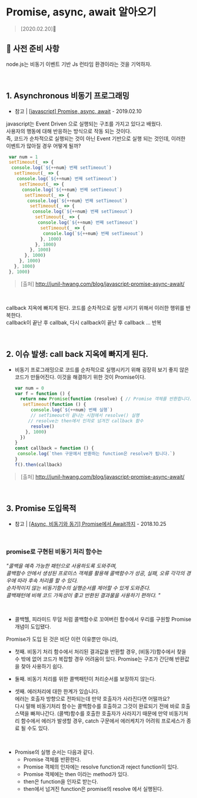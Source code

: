# Promise, async, await 알아오기
> [2020.02.20]🔌

## 📌 사전 준비 사항

node.js는 비동기 이벤트 기반 Js 런타임 환경이라는 것을 기억하자.  

<br/>

## 1. **Asynchronous 비동기 프로그래밍**
- 참고 | [[javascript] Promise, async, await](http://junil-hwang.com/blog/javascript-promise-async-await/) - 2019.02.10

javascript는 Event Driven 으로 실행되는 구조를 가지고 있다고 배웠다.  
사용자의 행동에 대해 반응하는 방식으로 작동 되는 것이다.  
즉, 코드가 순차적으로 실행되는 것이 아닌 Event 기반으로 실행 되는 것인데, 이러한 이벤트가 많아질 경우 어떻게 될까?

   ```javascript
    var num = 1
    setTimeout(_ => {
     console.log(`${++num} 번째 setTimeout`)
      setTimeout(_ => {
       console.log(`${++num} 번째 setTimeout`)
        setTimeout(_ => {
         console.log(`${++num} 번째 setTimeout`)
          setTimeout(_ => {
           console.log(`${++num} 번째 setTimeout`)
            setTimeout(_ => {
             console.log(`${++num} 번째 setTimeout`)
              setTimeout(_ => {
               console.log(`${++num} 번째 setTimeout`)
                setTimeout(_ => {
                 console.log(`${++num} 번째 setTimeout`)
                }, 1000)
              }, 1000)
            }, 1000)
          }, 1000)
        }, 1000)
      }, 1000)
    }, 1000)
 ```
 > [출처] http://junil-hwang.com/blog/javascript-promise-async-await/
 
<br/>    

callback 지옥에 빠지게 된다.
코드를 순차적으로 실행 시키기 위해서 이러한 행위를 반복한다.  
callback이 끝난 후 callbak, 다시 callback이 끝난 후 callback ... 반복  

<br/>

## 2. **이슈 발생: call back 지옥에 빠지게 된다.**

- 비동기 프로그래밍으로 코드를 순차적으로 실행시키기 위해 굉장히 보기 좋지 않은 코드가 만들어진다. 이것을 해결하기 위한 것이 Promise이다.  

    ```javascript
    var num = 0
    var f = function () {
      return new Promise(function (resolve) { // Promise 객체를 반환합니다.
       setTimeout(function () {
          console.log(`${++num} 번째 실행`)
          // setTimeout이 끝나는 시점에서 resolve() 실행
         // resolve는 then에서 인자로 넘겨진 callback 함수
          resolve()
        }, 1000)
      })
    }
    const callback = function () {
     console.log(`then 구문에서 반환하는 function은 resolve가 됩니다.`)
    }
    f().then(callback)
    ```

 > [출처] http://junil-hwang.com/blog/javascript-promise-async-await/
 
 <br/>

## 3. **Promise 도입목적**
- 참고 | [[Async, 비동기와 동기] Promise에서 Await까지](https://velog.io/@rohkorea86/Promiseis-비동기동기에서-Promise까지) - 2018.10.25

 <br/>

### promise로 구현된 비동기 처리 함수는  
*"콜백을 예측 가능한 패턴으로 사용하도록 도와주며,  
콜백함수 안에서 생성된 프로미스 객체를 활용해 콜백함수가 성공, 실패, 오류 각각의 경우에 따라 후속 처리를 할 수 있다.  
순차적이지 않는 비동기함수의 실행순서를 제어할 수 있게 도와준다.  
콜백패턴에 비해 코드 가독성이 좋고 반환된 결과물을 사용하기 편하다. "*

 <br/>
 
- 콜백헬, 피라미드 무덤 처럼 콜백함수로 꼬여버린 함수에서 우리를 구원할 Promise 개념이 도입됐다.

Promise가 도입 된 것은 비단 이런 이유뿐만 아니라,

- 첫째. 비동기 처리 함수에서 처리된 결과값을 반환할 경우, (비동기)함수에서 찾을 수 밖에 없어 코드가 복잡할 경우 어려움이 있다. Promise는 구조가 간단해 반환값을 찾아 사용하기 쉽다.

- 둘째. 비동기 처리를 위한 콜백패턴이 처리순서를 보장하지 않는다.

- 셋째. 에러처리에 대한 한계가 있습니다.  
에러는 호출자 방향으로 전파되는데 만약 호출자가 사라진다면 어떨까요?  
다시 말해 비동기처리 함수는 콜백함수를 호출하고 그것이 완료되기 전에 바로 호출스택을 빠져나간다. (콜백)함수를 호출한 호출자가 사라지기 때문에 만약 비동기처리 함수에서 에러가 발생할 경우, catch 구문에서 에러케치가 어려워 프로세스가 종료 될 수도 있다.

 <br/>
 
  - Promise의 실행 순서는 다음과 같다.  
    - Promise 객체를 반환한다.
    - Promise 객체의 인자에는 resolve function과 reject function이 있다.
    - Promise 객체에는 then 이라는 method가 있다.
    - then은 function을 인자로 받는다.
    - then에서 넘겨진 function은 promise의 resolve 에서 실행된다.
